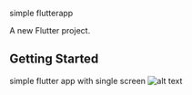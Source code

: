 simple  flutterapp

A new Flutter project.

## Getting Started

simple flutter app  with single screen
![alt text](https://github.com/[surya196]/[flutterapp]/blob/[master]/Screenshot_2021-07-29-15-00-35-20.jpg?raw=true)
